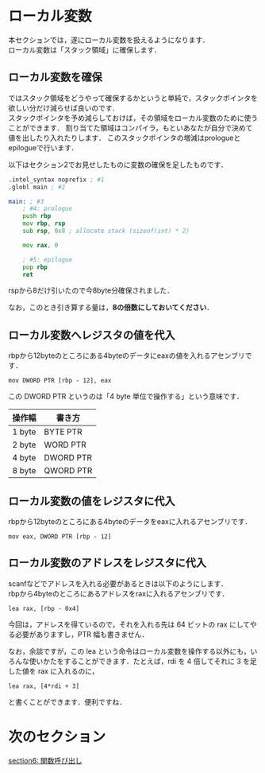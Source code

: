 # ローカル変数
本セクションでは，遂にローカル変数を扱えるようになります．  
ローカル変数は「スタック領域」に確保します．  
  
## ローカル変数を確保  
ではスタック領域をどうやって確保するかというと単純で，スタックポインタを欲しい分だけ減らせば良いのです．  
スタックポインタを予め減らしておけば，その領域をローカル変数のために使うことができます．
割り当てた領域はコンパイラ，もといあなたが自分で決めて値を出したり入れたりします．
このスタックポインタの増減はprologueとepilogueで行います．  

以下はセクション2でお見せしたものに変数の確保を足したものです．
```asm
.intel_syntax noprefix ; #1
.globl main ; #2

main: ; #3
    ; #4: prologue
    push rbp
    mov rbp, rsp
    sub rsp, 0x8 ; allocate stack (sizeof(int) * 2)

    mov rax, 0

    ; #5: epilogue
    pop rbp
    ret
```

rspから8だけ引いたので今8byte分確保されました．

なお，このとき引き算する量は，**8の倍数にしておいてください**．

## ローカル変数へレジスタの値を代入
rbpから12byteのところにある4byteのデータにeaxの値を入れるアセンブリです．
```
mov DWORD PTR [rbp - 12], eax 
```

この DWORD PTR というのは「4 byte 単位で操作する」という意味です．

| 操作幅 | 書き方 |
|-------|--------|
| 1 byte | BYTE PTR |
| 2 byte | WORD PTR |
| 4 byte | DWORD PTR |
| 8 byte | QWORD PTR |

## ローカル変数の値をレジスタに代入
rbpから12byteのところにある4byteのデータをeaxに入れるアセンブリです．
```
mov eax, DWORD PTR [rbp - 12] 
```

## ローカル変数のアドレスをレジスタに代入
scanfなどでアドレスを入れる必要があるときは以下のようにします．  
rbpから4byteのところにあるアドレスをraxに入れるアセンブリです．  
```
lea rax, [rbp - 0x4] 
```

今回は，アドレスを得ているので，それを入れる先は 64 ビットの rax にしてやる必要がありますし，PTR 幅も書きません．

なお，余談ですが，この lea という命令はローカル変数を操作する以外にも，いろんな使いかたをすることができます．たとえば，rdi を 4 倍してそれに 3 を足した値を rax に入れるのに，

```
lea rax, [4*rdi + 3]
```

と書くことができます．便利ですね．

# 次のセクション
[section6: 関数呼び出し](/sections/section6_CallFunction.md)
